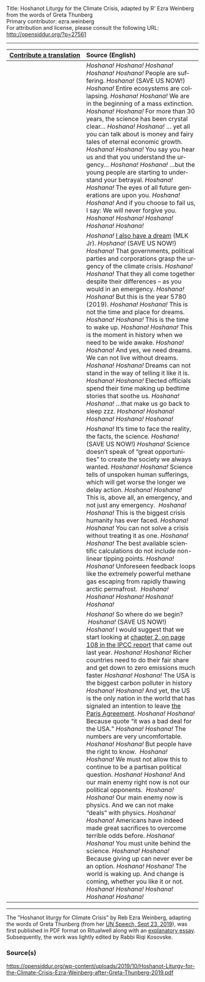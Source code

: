 <html>
<head></head>
<body>
Title: Hoshanot Liturgy for the Climate Crisis, adapted by R' Ezra Weinberg from the words of Greta Thunberg<br />
Primary contributor: ezra.weinberg<br />
For attribution and license, please consult the following URL: <a href="http://opensiddur.org/?p=27561">http://opensiddur.org/?p=27561</a>
<p />
<hr />

<table style="margin-left: auto;margin-right: auto;" class="draggable">
<thead><tr><th id="x" style="text-align: right;"><a href="/contributing/upload/">Contribute&nbsp;a&nbsp;translation</a></th><th style="text-align: left;">Source (English)</th></tr></thead>
<tbody>
<tr><td style="vertical-align:top;">
<div class="liturgy" lang="he">

</span></div></td>
 
<td style="vertical-align:top;">
<div class="english" lang="en">
<em>Hoshana!</em>  <em>Hoshana!</em>  <em>Hoshana!</em> <em>Hoshana!</em>
<em>Hoshana!</em>  People <span class="acrostic">a</span>re suffering.  <em>Hoshana!</em> (SAVE US NOW!)
<em>Hoshana!</em>  Entire ecosystems are collapsing.  <em>Hoshana!</em> 
<em>Hoshana!</em>  We are in the <span class="acrostic">b</span>eginning of a mass extinction.  <em>Hoshana!</em>   
<em>Hoshana!</em>  For more than 30 years, the s<span class="acrostic">c</span>ience has been crystal clear…  <em>Hoshana!</em> 
<em>Hoshana!</em>  … yet all you can talk about is money and fairy tales of eternal economic growth.  <em>Hoshana!</em> 
<em>Hoshana!</em>  You say you hear us and that you un<span class="acrostic">d</span>erstand the urg<span class="acrostic">e</span>ncy…  <em>Hoshana!</em> 
<em>Hoshana!</em>  …but the young people are starting to understand your betrayal.  <em>Hoshana!</em> 
<em>Hoshana!</em>  The eyes of all <span class="acrostic">f</span>uture <span class="acrostic">g</span>enerations are upon you.  <em>Hoshana!</em> 
<em>Hoshana!</em>  And if you c<span class="acrostic">h</span>oose to fail us, <span class="acrostic">I</span> say: We will never forgive you.  <em>Hoshana!</em>   
<em>Hoshana!</em>  <em>Hoshana!</em>  <em>Hoshana!</em> <em>Hoshana!</em>
</div></td></tr>


<tr><td style="vertical-align:top;">
<div class="liturgy" lang="he">

</span></div></td>
 
<td style="vertical-align:top;">
<div class="english" lang="en">
<em>Hoshana!</em>  <a href="https://opensiddur.org/readings-and-sourcetexts/mekorot/non-canonical/modern/dream-martin-luther-king-jr-haftarah-reading-mlk-shabbat-cantillation-added-rabbi-david-evan-markus/">I also have a dream</a> (ML<span class="acrostic">K</span> <span class="acrostic">J</span>r). <em>Hoshana!</em> (SAVE US NOW!)
<em>Hoshana!</em>  That governments, political parties and corporations grasp the urgency of the cli<span class="acrostic">m</span>ate crisis.  <em>Hoshana!</em>  
<em>Hoshana!</em>  That they all come together despite their differe<span class="acrostic">n</span>ces – as you w<span class="acrostic">o</span>uld in an emergency.  <em>Hoshana!</em>  
<em>Hoshana!</em>  But this is the year 5780 (2019).  <em>Hoshana!</em> 
<em>Hoshana!</em>  This is not the time and <span class="acrostic">p</span>lace for d<span class="acrostic">r</span>eam<span class="acrostic">s</span>.  <em>Hoshana!</em>  
<em>Hoshana!</em>  <span class="acrostic">T</span>his is the time to wake <span class="acrostic">u</span>p.  <em>Hoshana!</em>  
<em>Hoshana!</em>  This is the moment in history when we need to be wide awake.  <em>Hoshana!</em> 
<em>Hoshana!</em>  And yes, we need dreams. We can not li<span class="acrostic">v</span>e <span class="acrostic">w</span>ithout dreams.  <em>Hoshana!</em>  
<em>Hoshana!</em>  Dreams can not stand in the wa<span class="acrostic">y</span> of telling it like it is.  <em>Hoshana!</em> 
<em>Hoshana!</em>  Elected officials spend their time making up bedtime stories that soothe us.  <em>Hoshana!</em>  
<em>Hoshana!</em>  …that make us go back to sleep <span class="acrostic">zzz</span>.  <em>Hoshana!</em>  
<em>Hoshana!</em>  <em>Hoshana!</em>  <em>Hoshana!</em>  <em>Hoshana!</em>
</div></td></tr>


<tr><td style="vertical-align:top;">
<div class="liturgy" lang="he">

</span></div></td>
 
<td style="vertical-align:top;">
<div class="english" lang="en">
<em>Hoshana!</em>  It’s time to face the reality, the facts, the science.  <em>Hoshana!</em> (SAVE US NOW!) 
<em>Hoshana!</em>  Science doesn’t speak of “great opportunities” to create the society we always wanted.  <em>Hoshana!</em>  
<em>Hoshana!</em>  Science tells of unspoken human sufferings, which will get worse the longer we delay action.  <em>Hoshana!</em>  
<em>Hoshana!</em>  This is, above all, an emergency, and not just any emergency.  <em>Hoshana!</em>  
<em>Hoshana!</em>  This is the biggest crisis humanity has ever faced.  <em>Hoshana!</em>  
<em>Hoshana!</em>  You can not solve a crisis without treating it as one.  <em>Hoshana!</em>  
<em>Hoshana!</em>  The best available scientific calculations do not include non-linear tipping points.  <em>Hoshana!</em>  
<em>Hoshana!</em>  Unforeseen feedback loops like the extremely powerful methane gas escaping from rapidly thawing arctic permafrost.  <em>Hoshana!</em> 
<em>Hoshana!</em>  <em>Hoshana!</em>  <em>Hoshana!</em> <em>Hoshana!</em>
</div></td></tr>


<tr><td style="vertical-align:top;">
<div class="liturgy" lang="he">

</span></div></td>
 
<td style="vertical-align:top;">
<div class="english" lang="en">
<em>Hoshana!</em>  So where do we begin?  <em>Hoshana!</em> (SAVE US NOW!)
<em>Hoshana!</em>  I would suggest that we start looking at <a href="https://www.ipcc.ch/site/assets/uploads/sites/2/2019/02/SR15_Chapter2_Low_Res.pdf">chapter 2, on page 108 in the IPCC report</a> that came out last year. <em>Hoshana!</em>  
<em>Hoshana!</em>  Richer countries need to do their fair share and get down to zero emissions much faster <em>Hoshana!</em>  
<em>Hoshana!</em>  The USA is the biggest carbon polluter in history <em>Hoshana!</em>  
<em>Hoshana!</em>  And yet, the US is the only nation in the world that has signaled an intention to leave <a href="https://unfccc.int/process-and-meetings/the-paris-agreement/the-paris-agreement">the Paris Agreement</a>.  <em>Hoshana!</em>  
<em>Hoshana!</em>  Because quote “it was a bad deal for the USA.”  <em>Hoshana!</em> 
<em>Hoshana!</em>  The numbers are very uncomfortable.  <em>Hoshana!</em>  
<em>Hoshana!</em>  But people have the right to know.  <em>Hoshana!</em>  
<em>Hoshana!</em>  We must not allow this to continue to be a partisan political question.  <em>Hoshana!</em> 
<em>Hoshana!</em>  And our main enemy right now is not our political opponents.  <em>Hoshana!</em> 
<em>Hoshana!</em>  Our main enemy now is physics. And we can not make “deals” with physics.  <em>Hoshana!</em> 
<em>Hoshana!</em>  Americans have indeed made great sacrifices to overcome terrible odds before.  <em>Hoshana!</em>  
<em>Hoshana!</em>  You must unite behind the science.  <em>Hoshana!</em>  
<em>Hoshana!</em>  Because giving up can never ever be an option.  <em>Hoshana!</em>  
<em>Hoshana!</em>  The world is waking up. And change is coming, whether you like it or not.  <em>Hoshana!</em>
<em>Hoshana!</em>  <em>Hoshana!</em>  <em>Hoshana!</em> <em>Hoshana!</em>
</div></td></tr>
</tbody></table>

<hr />

The "Hoshanot liturgy for Climate Crisis" by Reb Ezra Weinberg, adapting the words of Greta Thunberg (from her <a href="https://www.npr.org/2019/09/23/763452863/transcript-greta-thunbergs-speech-at-the-u-n-climate-action-summit">UN Speech, Sept 23, 2019</a>), was first published in PDF format on Ritualwell along with an <a href="https://www.ritualwell.org/ritual/climate-crisis-hoshanot-words-greta-thunberg">explanatory essay</a>. Subsequently, the work was lightly edited by Rabbi Riqi Kosovske.

<h3>Source(s)</h3>

https://opensiddur.org/wp-content/uploads/2019/10/Hoshanot-Liturgy-for-the-Climate-Crisis-Ezra-Weinberg-after-Greta-Thunberg-2019.pdf
</body>
</html>